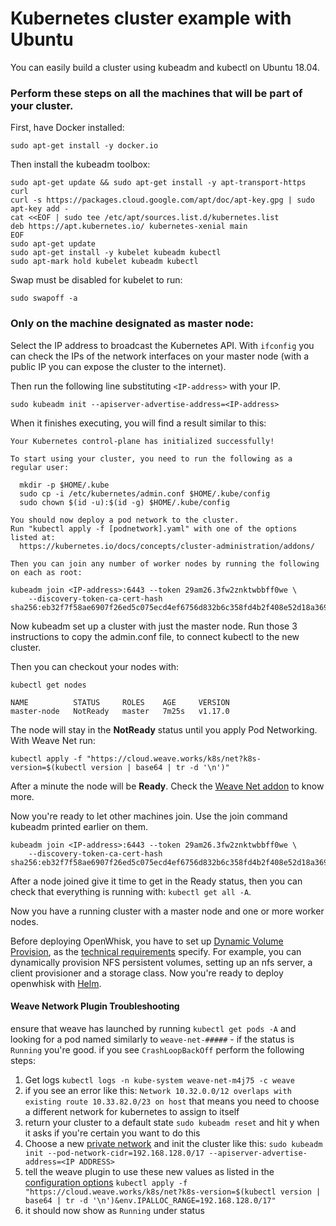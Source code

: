 <!--
#
# Licensed to the Apache Software Foundation (ASF) under one or more
# contributor license agreements.  See the NOTICE file distributed with
# this work for additional information regarding copyright ownership.
# The ASF licenses this file to You under the Apache License, Version 2.0
# (the "License"); you may not use this file except in compliance with
# the License.  You may obtain a copy of the License at
#
#     http://www.apache.org/licenses/LICENSE-2.0
#
# Unless required by applicable law or agreed to in writing, software
# distributed under the License is distributed on an "AS IS" BASIS,
# WITHOUT WARRANTIES OR CONDITIONS OF ANY KIND, either express or implied.
# See the License for the specific language governing permissions and
# limitations under the License.
#
-->

# Kubernetes cluster example with Ubuntu

You can easily build a cluster using kubeadm and kubectl on Ubuntu 18.04.

### Perform these steps on **all the machines** that will be part of your cluster.

First, have Docker installed:
```
sudo apt-get install -y docker.io
```

Then install the kubeadm toolbox:
```
sudo apt-get update && sudo apt-get install -y apt-transport-https curl
curl -s https://packages.cloud.google.com/apt/doc/apt-key.gpg | sudo apt-key add -
cat <<EOF | sudo tee /etc/apt/sources.list.d/kubernetes.list
deb https://apt.kubernetes.io/ kubernetes-xenial main
EOF
sudo apt-get update
sudo apt-get install -y kubelet kubeadm kubectl
sudo apt-mark hold kubelet kubeadm kubectl
```

Swap must be disabled for kubelet to run:
```
sudo swapoff -a
```

### Only on the machine designated as **master node**:

Select the IP address to broadcast the Kubernetes API. With ``` ifconfig ``` you can check the IPs of the network interfaces on your master node (with a public IP you can expose the cluster to the internet).

Then run the following line substituting ```<IP-address>``` with your IP.
```
sudo kubeadm init --apiserver-advertise-address=<IP-address>
```
When it finishes executing, you will find a result similar to this:
```
Your Kubernetes control-plane has initialized successfully!

To start using your cluster, you need to run the following as a regular user:

  mkdir -p $HOME/.kube
  sudo cp -i /etc/kubernetes/admin.conf $HOME/.kube/config
  sudo chown $(id -u):$(id -g) $HOME/.kube/config

You should now deploy a pod network to the cluster.
Run "kubectl apply -f [podnetwork].yaml" with one of the options listed at:
  https://kubernetes.io/docs/concepts/cluster-administration/addons/

Then you can join any number of worker nodes by running the following on each as root:

kubeadm join <IP-address>:6443 --token 29am26.3fw2znktwbbff0we \
    --discovery-token-ca-cert-hash sha256:eb32f7f58ae6907f26ed5c075ecd4ef6756d832b6c358fd4b2f408e52d18a369
```
Now kubeadm set up a cluster with just the master node. Run those 3 instructions to copy the admin.conf file, to connect kubectl to the new cluster.

Then you can checkout your nodes with:
```
kubectl get nodes

NAME          STATUS     ROLES    AGE     VERSION
master-node   NotReady   master   7m25s   v1.17.0
```
The node will stay in the **NotReady** status until you apply Pod Networking. With Weave Net run:
```
kubectl apply -f "https://cloud.weave.works/k8s/net?k8s-version=$(kubectl version | base64 | tr -d '\n')"
```
After a minute the node will be **Ready**. Check the [Weave Net addon](https://www.weave.works/docs/net/latest/kubernetes/kube-addon/#install) to know more.

Now you're ready to let other machines join. Use the join command kubeadm printed earlier on them.
```
kubeadm join <IP-address>:6443 --token 29am26.3fw2znktwbbff0we \
    --discovery-token-ca-cert-hash sha256:eb32f7f58ae6907f26ed5c075ecd4ef6756d832b6c358fd4b2f408e52d18a369

```
After a node joined give it time to get in the Ready status, then you can check that everything is
running with: ```kubectl get all -A```.

Now you have a running cluster with a master node and one or more worker nodes.

Before deploying OpenWhisk, you have to set up [Dynamic Volume
Provision](https://kubernetes.io/docs/concepts/storage/dynamic-provisioning/), as the [technical
requirements](k8s-technical-requirements.md) specify. For example, you can dynamically provision NFS persistent volumes, setting up an nfs server, a client provisioner and a storage class. Now you're ready to deploy openwhisk with [Helm](../README_origin.md#deploy-with-helm).

#### Weave Network Plugin Troubleshooting
ensure that weave has launched by running `kubectl get pods -A` and looking for a pod named similarly to `weave-net-#####` - if the status is `Running` you're good. if you see `CrashLoopBackOff` perform the following steps:
1. Get logs `kubectl logs -n kube-system weave-net-m4j75 -c weave`
2. if you see an error like this: `Network 10.32.0.0/12 overlaps with existing route 10.33.82.0/23 on host` that means you need to choose a different network for kubernetes to assign to itself
3. return your cluster to a default state `sudo kubeadm reset` and hit y when it asks if you're certain you want to do this
4. Choose a new [private network](https://en.wikipedia.org/wiki/Private_network) and init the cluster like this: `sudo kubeadm init --pod-network-cidr=192.168.128.0/17 --apiserver-advertise-address=<IP ADDRESS>`
5. tell the weave plugin to use these new values as listed in the [configuration options](https://www.weave.works/docs/net/latest/kubernetes/kube-addon/#-changing-configuration-options) `kubectl apply -f "https://cloud.weave.works/k8s/net?k8s-version=$(kubectl version | base64 | tr -d '\n')&env.IPALLOC_RANGE=192.168.128.0/17"`
6. it should now show as `Running` under status

